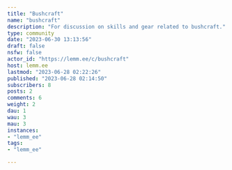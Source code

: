```yaml
---
title: "Bushcraft" 
name: "bushcraft"
description: "For discussion on skills and gear related to bushcraft."
type: community
date: "2023-06-30 13:13:56"
draft: false
nsfw: false
actor_id: "https://lemm.ee/c/bushcraft"
host: lemm.ee
lastmod: "2023-06-28 02:22:26"
published: "2023-06-28 02:14:50"
subscribers: 8
posts: 2
comments: 6
weight: 2
dau: 1
wau: 3
mau: 3
instances:
- "lemm_ee"
tags: 
- "lemm_ee"

---
```

